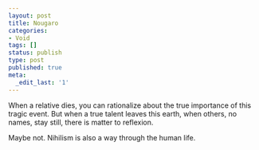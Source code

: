 ```yaml
---
layout: post
title: Nougaro
categories:
- Void
tags: []
status: publish
type: post
published: true
meta:
  _edit_last: '1'
---
```

When a relative dies, you can rationalize about the true importance of this tragic event. But when a true talent leaves this earth, when others, no names, stay still, there is matter to reflexion.

Maybe not. Nihilism is also a way through the human life.
